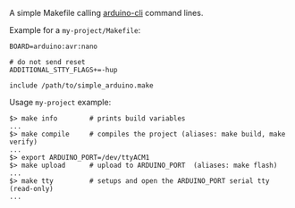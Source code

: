 A simple Makefile calling [arduino-cli](https://github.com/arduino/arduino-cli) command lines.

Example for a `my-project/Makefile`:
```
BOARD=arduino:avr:nano

# do not send reset
ADDITIONAL_STTY_FLAGS+=-hup

include /path/to/simple_arduino.make
```

Usage `my-project` example:
```
$> make info        # prints build variables
...
$> make compile     # compiles the project (aliases: make build, make verify)
...
$> export ARDUINO_PORT=/dev/ttyACM1
$> make upload      # upload to ARDUINO_PORT  (aliases: make flash)
...
$> make tty         # setups and open the ARDUINO_PORT serial tty (read-only)
...
```


